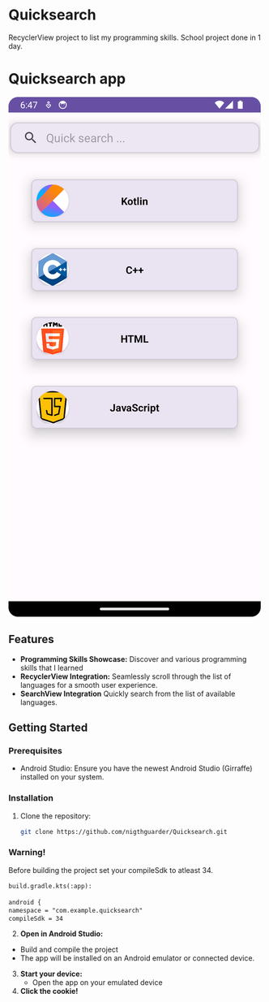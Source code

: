 # Quicksearch
RecyclerView project to list my programming skills. 
School project done in 1 day. 
# Quicksearch app 
![App Screenshot](app/src/img/mainView.png)
## Features

- **Programming Skills Showcase:** Discover and various programming skills that I learned
- **RecyclerView Integration:** Seamlessly scroll through the list of languages for a smooth user experience.
- **SearchView Integration** Quickly search from the list of available languages.


## Getting Started

### Prerequisites

- Android Studio: Ensure you have the newest Android Studio (Girraffe) installed on your system.

### Installation

1. Clone the repository:

   ```bash
   git clone https://github.com/nigthguarder/Quicksearch.git
    ```
### Warning!
Before building the project set your compileSdk to atleast 34.

```
build.gradle.kts(:app):

android {
namespace = "com.example.quicksearch"
compileSdk = 34
```
2. **Open in Android Studio:**
- Build and compile the project
- The app will be installed on an Android emulator or connected device.
3. **Start your device:**
    - Open the app on your emulated device
4. **Click the cookie!**